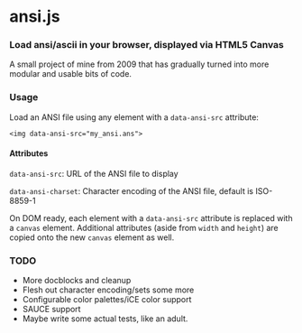 
# ansi.js

### Load ansi/ascii in your browser, displayed via HTML5 Canvas



A small project of mine from 2009 that has gradually turned into more modular and usable bits of code.



### Usage



Load an ANSI file using any element with a `data-ansi-src` attribute:



```
<img data-ansi-src="my_ansi.ans">
```




#### Attributes

`data-ansi-src`: URL of the ANSI file to display

`data-ansi-charset`: Character encoding of the ANSI file, default is ISO-8859-1




On DOM ready, each element with a `data-ansi-src` attribute is replaced with a `canvas` element. Additional attributes (aside from `width` and `height`) are copied onto the new `canvas` element as well.



### TODO
* More docblocks and cleanup
* Flesh out character encoding/sets some more
* Configurable color palettes/iCE color support
* SAUCE support
* Maybe write some actual tests, like an adult.
